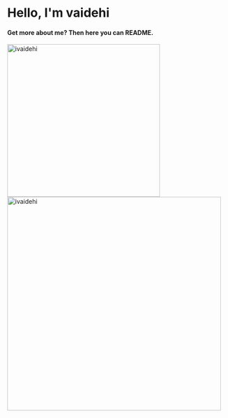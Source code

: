 <h1 align="left">Hello, I'm vaidehi </h1>
<h4 align="left">Get more about me? Then here you can README.</h4>
<p>
  <img align="left" width="350px" src="https://github-readme-stats.vercel.app/api/top-langs?username=ivaidehi&show_icons=true&locale=en&layout=compact" alt="ivaidehi" />
  <img  align="left" width="490px" src="https://github-readme-streak-stats.herokuapp.com/?user=ivaidehi&" alt="ivaidehi" />
</p>
<br>






